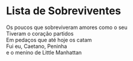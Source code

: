 # Lista de Sobreviventes <br />

Os poucos que sobreviveram amores como o seu<br/>
Tiveram o coração partidos<br/>
Em pedaços que até hoje os catam<br/>
Fui eu, Caetano, Peninha<br/>
e o menino de Little Manhattan<br/>